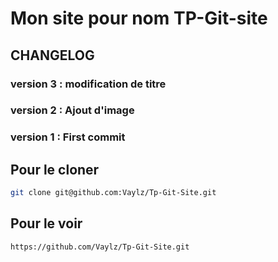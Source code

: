 # Mon site pour nom TP-Git-site

## CHANGELOG

### version 3 : modification de titre

### version 2 : Ajout d'image

### version 1 : First commit

## Pour le cloner
```sh
git clone git@github.com:Vaylz/Tp-Git-Site.git
```

## Pour le voir
```sh
https://github.com/Vaylz/Tp-Git-Site.git
```
